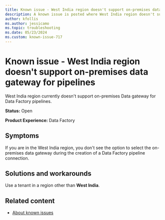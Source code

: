 ```yaml
---
title: Known issue - West India region doesn't support on-premises data gateway for data pipelines
description: A known issue is posted where West India region doesn't support on-premises data gateway for pipelines.
author: kfollis
ms.author: jessicamo
ms.topic: troubleshooting  
ms.date: 05/23/2024
ms.custom: known-issue-717
---
```


# Known issue - West India region doesn't support on-premises data gateway for pipelines

West India region currently doesn't support on-premises Data gateway for Data Factory pipelines.

**Status:** Open

**Product Experience:** Data Factory

## Symptoms

If you are in the West India region, you don't see the option to select the on-premises data gateway during the creation of a Data Factory pipeline connection.

## Solutions and workarounds

Use a tenant in a region other than **West India**.

## Related content

- [About known issues](https://support.fabric.microsoft.com/known-issues)
